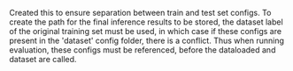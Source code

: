 Created this to ensure separation between train and test set configs. To create the path for the final inference results to be stored, the dataset label of the original training set must be used, in which case if these configs are present in the 'dataset' config folder, there is a conflict. Thus when running evaluation, these configs must be referenced, before the dataloaded and dataset are called. 